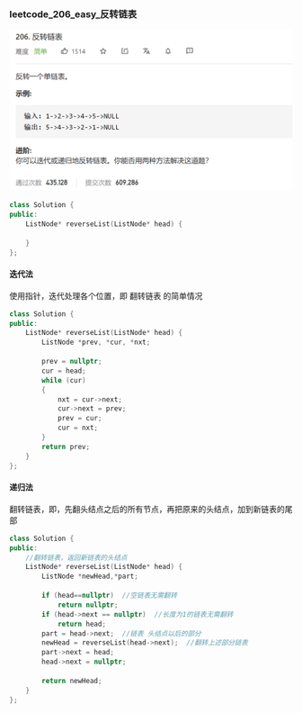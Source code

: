 ### leetcode_206_easy_反转链表

![image-20210222112032009](leetcode_206_easy_反转链表.assets/image-20210222112032009.png)

```c++
class Solution {
public:
    ListNode* reverseList(ListNode* head) {

    }
};
```

#### 迭代法

使用指针，迭代处理各个位置，即 翻转链表 的简单情况

```c++
class Solution {
public:
	ListNode* reverseList(ListNode* head) {
		ListNode *prev, *cur, *nxt;

		prev = nullptr;
		cur = head;
		while (cur)
		{
			nxt = cur->next;
			cur->next = prev;
			prev = cur;
			cur = nxt;
		}
		return prev;
	}
};
```

#### 递归法

翻转链表，即，先翻头结点之后的所有节点，再把原来的头结点，加到新链表的尾部

```c++
class Solution {
public:
	//翻转链表，返回新链表的头结点
	ListNode* reverseList(ListNode* head) {
		ListNode *newHead,*part;

		if (head==nullptr)  //空链表无需翻转
			return nullptr;
		if (head->next == nullptr)  //长度为1的链表无需翻转
			return head;
		part = head->next;  //链表 头结点以后的部分
		newHead = reverseList(head->next);  //翻转上述部分链表
		part->next = head;
		head->next = nullptr;

		return newHead;		
	}
};
```


